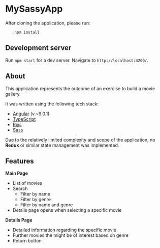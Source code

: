 # MySassyApp

After cloning the application, please run:

        npm install

## Development server

Run `npm start` for a dev server. Navigate to `http://localhost:4200/`.

## About

This application represents the outcome of an exercise to build a movie gallery.

It was written using the following tech stack:

- [Angular](https://angular.io/) (v.~9.0.1)
- [TypeScript](https://www.typescriptlang.org/)
- [Rxjs](https://github.com/ReactiveX/rxjs)
- [Sass](http://sass-lang.com/)

Due to the relatively limited complexity and scope of the application, no **Redux** or similar state management was implemented.

## Features

**Main Page**

- List of movies
- Search
    - Filter by name
    - Filter by genre
    - Filter by name and genre
- Details page opens when selecting a specific movie

**Details Page**

- Detailed information regarding the specific movie
- Further movies the might be of interest based on genre
- Return button
